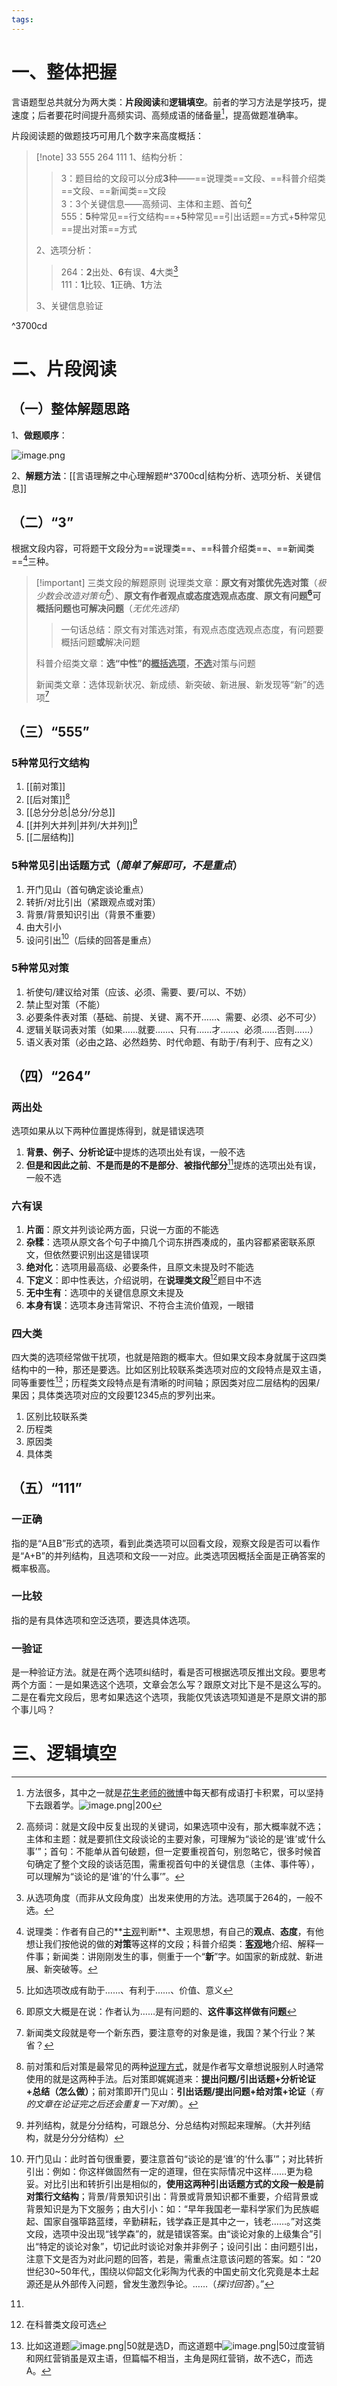```yaml
---
tags:
---
```


# 一、整体把握

言语题型总共就分为两大类：**片段阅读**和**逻辑填空**。前者的学习方法是学技巧，提速度；后者要花时间提升高频实词、高频成语的储备量[^1]，提高做题准确率。

片段阅读题的做题技巧可用几个数字来高度概括：

>[!note] 33  555  264  111 
>1、结构分析：
>
>>3：题目给的文段可以分成**3**种——==说理类==文段、==科普介绍类==文段、==新闻类==文段<br>3：3个关键信息——高频词、主体和主题、首句[^10]<br>555：**5**种常见==行文结构==+**5**种常见==引出话题==方式+**5**种常见==提出对策==方式
>
>2、选项分析：
>
>>264：**2**出处、**6**有误、**4**大类[^2]<br>111：**1**比较、**1**正确、**1**方法
>
>3、关键信息验证

^3700cd

# 二、片段阅读

## （一）整体解题思路

1、**做题顺序**：

![image.png](https://jzy-picture.oss-cn-chengdu.aliyuncs.com/Obsidian/202411041918171.png)

2、**解题方法**：[[言语理解之中心理解题#^3700cd|结构分析、选项分析、关键信息]]

## （二）“3”

根据文段内容，可将题干文段分为==说理类==、==科普介绍类==、==新闻类==[^3]三种。

>[!important] 三类文段的解题原则
>说理类文章：**原文有对策优先选对策**（*极少数会改造对策句*[^4]）、**原文有作者观点或态度选观点态度**、**原文有问题[^5]可概括问题也可解决问题**（*无优先选择*）
>
>>一句话总结：原文有对策选对策，有观点态度选观点态度，有问题要概括问题**或**解决问题
>
>科普介绍类文章：**选“中性”的<u>概括选项</u>**，<u>**不选**</u>对策与问题
>
>新闻类文章：选体现新状况、新成绩、新突破、新进展、新发现等“新”的选项[^6]

## （三）“555”

### 5种常见行文结构

1. [[前对策]]
2. [[后对策]][^7]
3. [[总分分总|总分/分总]]
4. [[并列大并列|并列/大并列]][^11]
5. [[二层结构]]

### 5种常见引出话题方式（*简单了解即可，不是重点*）

1. 开门见山（首句确定谈论重点）
2. 转折/对比引出（紧跟观点或对策）
3. 背景/背景知识引出（背景不重要）
4. 由大引小
5. 设问引出[^8]（后续的回答是重点）

### 5种常见对策

1. 祈使句/建议给对策（应该、必须、需要、要/可以、不妨）
2. 禁止型对策（不能）
3. 必要条件表对策（基础、前提、关键、离不开……、需要、必须、必不可少）
4. 逻辑关联词表对策（如果……就要……、只有……才……、必须……否则……）
5. 语义表对策（必由之路、必然趋势、时代命题、有助于/有利于、应有之义）

## （四）“264”

### 两出处

选项如果从以下两种位置提炼得到，就是错误选项

1. **背景、例子、分析论证**中提炼的选项出处有误，一般不选
2. **但是和因此之前**、**不是而是的不是部分**、**被指代部分**[^12]提炼的选项出处有误，一般不选

### 六有误

1. **片面**：原文并列谈论两方面，只说一方面的不能选
2. **杂糅**：选项从原文各个句子中摘几个词东拼西凑成的，虽内容都紧密联系原文，但依然要识别出这是错误项
3. **绝对化**：选项用最高级、必要条件，且原文未提及时不能选
4. **下定义**：即中性表达，介绍说明，在**说理类文段**[^13]题目中不选
5. **无中生有**：选项中的关键信息原文未提及
6. **本身有误**：选项本身违背常识、不符合主流价值观，一眼错

### 四大类

四大类的选项经常做干扰项，也就是陪跑的概率大。但如果文段本身就属于这四类结构中的一种，那还是要选。比如区别比较联系类选项对应的文段特点是双主语，同等重要性[^14]；历程类文段特点是有清晰的时间轴；原因类对应二层结构的因果/果因；具体类选项对应的文段要12345点的罗列出来。

1. 区别比较联系类
2. 历程类
3. 原因类
4. 具体类

## （五）“111”

### 一正确

指的是“A且B”形式的选项，看到此类选项可以回看文段，观察文段是否可以看作是“A+B”的并列结构，且选项和文段一一对应。此类选项因概括全面是正确答案的概率极高。

### 一比较

指的是有具体选项和空泛选项，要选具体选项。

### 一验证

是一种验证方法。就是在两个选项纠结时，看是否可根据选项反推出文段。要思考两个方面：一是如果选这个选项，文章会怎么写？跟原文对比下是不是这么写的。二是在看完文段后，思考如果选这个选项，我能仅凭该选项知道是不是原文讲的那个事儿吗？

# 三、逻辑填空

[^1]: 方法很多，其中之一就是[花生老师的微博](https://weibo.com/u/1906965725)中每天都有成语打卡积累，可以坚持下去跟着学。![image.png|200](https://jzy-picture.oss-cn-chengdu.aliyuncs.com/Obsidian/202410212153956.png)
[^2]: 从选项角度（而非从文段角度）出发来使用的方法。选项属于264的，一般不选。
[^3]: 说理类：作者有自己的**<u>主观</u>判断**、主观思想，有自己的**观点**、**态度**，有他想让我们按他说的做的**对策**等这样的文段；科普介绍类：**<u>客观</u>地**介绍、解释一件事；新闻类：讲刚刚发生的事，侧重于一个“**新**”字。如国家的新成就、新进展、新突破等。
[^4]: 比如选项改成有助于……、有利于……、价值、意义
[^5]: 即原文大概是在说：作者认为……是有问题的、**这件事这样做有问题**
[^6]: 新闻类文段就是夸一个新东西，要注意夸的对象是谁，我国？某个行业？某省？
[^7]: 前对策和后对策是最常见的两种<u>说理方式</u>，就是作者写文章想说服别人时通常使用的就是这两种手法。后对策即娓娓道来：**提出问题/引出话题+分析论证+总结（怎么做）**；前对策即开门见山：**引出话题/提出问题+给对策+论证**（*有的文章在论证完之后还会重复一下对策*）。
[^8]: 开门见山：此时首句很重要，要注意首句“谈论的是‘谁’的‘什么事’”；对比转折引出：例如：你这样做固然有一定的道理，但在实际情况中这样……更为稳妥。对比引出和转折引出是相似的，**使用这两种引出话题方式的文段一般是前对策行文结构**；背景/背景知识引出：背景或背景知识都不重要，介绍背景或背景知识是为下文服务；由大引小：如：“早年我国老一辈科学家们为民族崛起、国家自强筚路蓝缕，辛勤耕耘，钱学森正是其中之一，钱老……。”对这类文段，选项中没出现“钱学森”的，就是错误答案。由“谈论对象的上级集合”引出“特定的谈论对象”，切记此时谈论对象并非例子；设问引出：由问题引出，注意下文是否为对此问题的回答，若是，需重点注意该问题的答案。如：“20世纪30~50年代,，围绕以仰韶文化彩陶为代表的中国史前文化究竟是本土起源还是从外部传入问题，曾发生激烈争论。……（*探讨回答*）。”
[^10]: 高频词：就是文段中反复出现的关键词，如果选项中没有，那大概率就不选；主体和主题：就是要抓住文段谈论的主要对象，可理解为“谈论的是‘谁’或‘什么事’”；首句：不能单从首句破题，但一定要重视首句，别忽略它，很多时候首句确定了整个文段的谈话范围，需重视首句中的关键信息（主体、事件等），可以理解为“谈论的是‘谁’的‘什么事’”。
[^11]: 并列结构，就是分分结构，可跟总分、分总结构对照起来理解。（大并列结构，就是分分分结构）
[^12]: 
[^13]: 在科普类文段可选
[^14]: 比如这道题![image.png|50](https://lsky.jzyon.top/uplods/202501121424732.png)就是选D，而这道题中![image.png|50](https://lsky.jzyon.top/uplods/202501121512501.png)过度营销和网红营销虽是双主语，但篇幅不相当，主角是网红营销，故不选C，而选A。

